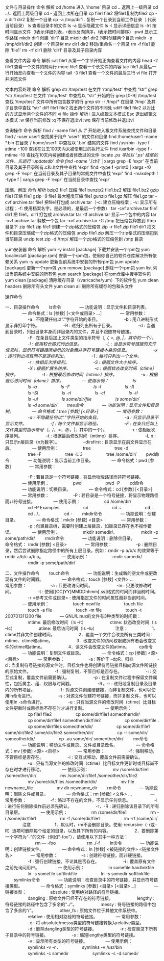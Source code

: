 文件与目录操作
命令	解析
cd /home	进入 ‘/home’ 目录
cd ..	返回上一级目录
cd ../..	返回上两级目录
cd -	返回上次所在目录
cp file1 file2	将file1复制为file2
cp -a dir1 dir2	复制一个目录
cp -a /tmp/dir1 .	复制一个目录到当前工作目录（.代表当前目录）
ls	查看目录中的文件
ls -a	显示隐藏文件
ls -l	显示详细信息
ls -lrt	按时间显示文件（l表示详细列表，r表示反向排序，t表示按时间排序）
pwd	显示工作路径
mkdir dir1	创建 ‘dir1’ 目录
mkdir dir1 dir2	同时创建两个目录
mkdir -p /tmp/dir1/dir2	创建一个目录树
mv dir1 dir2	移动/重命名一个目录
rm -f file1	删除 ‘file1’
rm -rf dir1	删除 ‘dir1’ 目录及其子目录内容

查看文件内容
命令	解析
cat file1	从第一个字节开始正向查看文件的内容
head -2 file1	查看一个文件的前两行
more file1	查看一个长文件的内容
tac file1	从最后一行开始反向查看一个文件的内容
tail -3 file1	查看一个文件的最后三行
vi file	打开并浏览文件

文本内容处理
命令	解析
grep str /tmp/test	在文件 ‘/tmp/test’ 中查找 “str”
grep ^str /tmp/test	在文件 ‘/tmp/test’ 中查找以 “str” 开始的行
grep [0-9] /tmp/test	查找 ‘/tmp/test’ 文件中所有包含数字的行
grep str -r /tmp/*	在目录 ‘/tmp’ 及其子目录中查找 “str”
diff file1 file2	找出两个文件的不同处
sdiff file1 file2	以对比的方式显示两个文件的不同
vi file	
操作	解析
i	进入编辑文本模式
Esc	退出编辑文本模式
:w	保存当前修改
:q	不保存退出vi
:wq	保存当前修改并退出vi

查询操作
命令	解析
find / -name file1	从 ‘/’ 开始进入根文件系统查找文件和目录
find / -user user1	查找属于用户 ‘user1’ 的文件和目录
find /home/user1 -name *.bin	在目录 ‘/ home/user1’ 中查找以 ‘.bin’ 结尾的文件
find /usr/bin -type f -atime +100	查找在过去100天内未被使用过的执行文件
find /usr/bin -type f -mtime -10	查找在10天内被创建或者修改过的文件
locate *.ps	寻找以 ‘.ps’ 结尾的文件，先运行 ‘updatedb’ 命令
find -name ‘*.[ch]’ | xargs grep -E ‘expr’	在当前目录及其子目录所有.c和.h文件中查找 ‘expr’
find -type f -print0 | xargs -r0 grep -F ‘expr’	在当前目录及其子目录的常规文件中查找 ‘expr’
find -maxdepth 1 -type f | xargs grep -F ‘expr’	在当前目录中查找 ‘expr’

压缩、解压
命令	解析
bzip2 file1	压缩 file1
bunzip2 file1.bz2	解压 file1.bz2
gzip file1	压缩 file1
gzip -9 file1	最大程度压缩 file1
gunzip file1.gz	解压 file1.gz
tar -cvf archive.tar file1	把file1打包成 archive.tar（-c: 建立压缩档案；-v: 显示所有过程；-f: 使用档案名字，是必须的，是最后一个参数）
tar -cvf archive.tar file1 dir1	把 file1，dir1 打包成 archive.tar
tar -tf archive.tar	显示一个包中的内容
tar -xvf archive.tar	释放一个包
tar -xvf archive.tar -C /tmp	把压缩包释放到 /tmp目录下
zip file1.zip file1	创建一个zip格式的压缩包
zip -r file1.zip file1 dir1	把文件和目录压缩成一个zip格式的压缩包
unzip file1.zip	解压一个zip格式的压缩包到当前目录
unzip test.zip -d /tmp/	解压一个zip格式的压缩包到 /tmp 目录

yum安装器
命令	解析
yum -y install [package]	下载并安装一个rpm包
yum localinstall [package.rpm]	安装一个rpm包，使用你自己的软件仓库解决所有依赖关系
yum -y update	更新当前系统中安装的所有rpm包
yum update [package]	更新一个rpm包
yum remove [package]	删除一个rpm包
yum list	列出当前系统中安装的所有包
yum search [package]	在rpm仓库中搜寻软件包
yum clean [package]	清除缓存目录（/var/cache/yum）下的软件包
yum clean headers	删除所有头文件
yum clean all	删除所有缓存的包和头文件


操作命令

一、目录操作命令
　　ls命令
　　　　— 功能说明：显示文件和目录列表。
　　　　— 命令格式：ls [参数] [<文件或目录> …]
　　　　— 常用参数：
　　　　　 -a : 不隐藏任何以“.”字符开始的条目。
　　　　　 -b : 用八进制形式显示非打印字符。
　　　　　 -R : 递归列出所有子目录。
　　　　　 -d : 当遇到目录时，列出目录本身而非目录内的文件，并且不跟随符号链接。
　　　　　 -F : 在条目后加上文件类型的指示符号（*, /, =, @, |，其中的一个）。
　　　　　 -l : 使用较长格式列出信息。
　　　　　 -L : 当显示符号链接的文件信息时，显示符号链接所指示的对象而并非符号链接本身的信息。
　　　　　 -x : 逐行列出项目而不是逐栏列出。
　　　　　 -1 : 每行只列出一个文件。
　　　　　 -r : 依相反次序排列。
　　　　　 -S : 根据文件大小排序。
　　　　　 -X : 根据扩展名排序。
　　　　　 -c : 根据状态改变时间（ctime）排序。
　　　　　 -t : 根据最后修改时间（mtime）排序。
　　　　　 -u : 根据最后访问时间（atime）排序。
　　　　— 使用示例：
　　　　　 ls
　　　　　 ls -a
　　　　　 ls -F
　　　　　 ls -l
　　　　　 ls -R
　　　　　 ls -Sl
　　　　　 ls -rl
　　　　　 ls -cl
　　　　　 ls -tl
　　　　　 ls -ul
　　　　　 ls some/dir/file
　　　　　 ls some/dir/
　　　　　 ls -d some/dir/
　　tree命令
　　　　— 功能说明：显示文件和目录树。
　　　　— 命令格式：tree [参数] [<目录>]
　　　　— 常用参数：
　　　　　 -a : 不隐藏任何以“.”字符开始的条目。
　　　　　 -d : 只显示目录不显示文件。
　　　　　 -f : 每个文件都显示路径。
　　　　　 -F : 在条目后加上文件类型的指示符号（*，/，=，@，|，其中的一个）。
　　　　　 -r : 依相反次序排列。
　　　　　 -t : 根据最后修改时间（mtime）排序。
　　　　　 -L n : 只显示n层目录（n为数字）。
　　　　　 –dirsfirst : 目录显示在前文件显示在后。
　　　　— 使用示例：
　　　　　 tree
　　　　　 tree -d
　　　　　 tree -F
　　　　　 tree -L 3
　　　　　 tree /some/dir/
　　pwd命令
　　　　— 功能说明：显示当前工作目录。
　　　　— 命令格式：pwd [参数]
　　　　— 常用参数：

　　　　　 -P : 若目录是一个符号链接，将显示物理路径而非符号链接。
　　　　— 使用示例：
　　　　　 pwd
　　　　　 pwd -P
　　cd命令
　　　　— 功能说明：切换目录。
　　　　— 命令格式：cd [参数] [<目录>]
　　　　— 常用参数：
　　　　　 -P : 若目录是一个符号链接，将显示物理路径而非符号链接。
　　　　— 使用示例：
　　　　　 cd /some/dir/
　　　　　 cd -P Examples
　　　　　 cd
　　　　　 cd ~
　　　　　 cd ..
　　　　　 cd ../..
　　　　　 cd -
　　mkdir命令
　　　　— 功能说明：创建目录。
　　　　— 命令格式：mkdir [参数] <目录>
　　　　— 常用参数：
　　　　　 -p : 创建目录树，需要时创建上层目录，如目录已存在也不视作错误。
　　　　— 使用示例：
　　　　　 mkdir somedir/、
　　　　　 mkdir -p some/path/dir/
　　rmdir命令
　　　　— 功能说明：删除空目录。
　　　　— 命令格式： rmdir [参数] <目录>
　　　　— 常用参数：
　　　　　 -p : 删除目录，然后尝试删除指定路径中的所有上层目录。例如：rmdir -p a/b/c 的效果等于rmdir a/b/c a/b a。
　　　　— 使用示例：
　　　　　 rmdir somedir/
　　　　　 rmdir -p some/path/dir/


二、文件操作命令
　　touch命令
　　　　— 功能说明：生成新的空文件或更改现有文件的时间戳。
　　　　— 命令格式：touch [参数] <文件> …
　　　　— 常用参数：
　　　　　 -a : 只更改访问时间。
　　　　　 -m : 只更改修改时间。
　　　　　 -t <STAMP> : 使用[[CC]YY]MMDDhhmm[.ss]格式的时间而非当前时间。
　　　　　 -r <参考文件或目录> : 使用指定文件的时间属性而非当前时间。
　　　　— 使用示例：
　　　　　 touch newfile
　　　　　 touch file
　　　　　 touch -a file
　　　　　 touch -m file
　　　　　 touch -t 200701311200 file
　　　　— GNU/Linux的文件有3种类型的时间戳：
　　　　　 mtime: 最后修改时间（ls –lt）
　　　　　 ctime: 状态改变时间（ls –lc）
　　　　　 atime: 最后访问时间（ls –lu）
　　　　注意：
　　　　　 1．ctime并非文件创建时间。
　　　　　 2．覆盖一个文件会改变所有三类时间：mtime、ctime和atime。
　　　　　 3．改变文件的访问权限或拥有者会改变文件的ctime和atime。
　　　　　 4．读文件会改变文件的atime。
　　cp命令
　　　　— 功能说明：复制文件或目录。
　　　　— 命令格式：cp [参数] <源> <目标>
　　　　— 常用参数：
　　　　　 -a : 等价于 –dpR。归档
　　　　　 -d : 当复制符号链接的源文件时，目标文件也将创建符号链接且指向源文件所链接的原始文件。
　　　　　 -f : 强制复制，不管目标是否存在。
　　　　　 -i : 交互式复制，覆盖文件前需要确认。
　　　　　 -p : 在复制文件过程中保留文件属性，包括属主、组、权限与时间戳。
　　　　　 -R，-r : 递归地复制目录及目录内的所有项目。
　　　　　 -l : 对源文件创建硬链接，而非复制文件，也可以使用ln命令进行。
　　　　　 -s : 对源文件创建符号链接，而非复制文件，也可以使用ln -s命令进行。
　　　　　 -u : 只有当源文件的修改时间（ctime）比目标文件更新时或目标尚不存在时才进行复制。
　　　　— 使用示例：
　　　　　 cp file1  file2
　　　　　 cp some/dir/file1   someother/dir/
　　　　　 cp some/dir/file1   someother/dir/file2
　　　　　 cp some/dir/file .
　　　　　 cp some/dir/files  someother/dir/
　　　　　 cp some/dir/file1   some/dir/file2  some/dir/file3  someother/dir/
　　　　　 cp -r  some/dir/ someother/dir/
　　　　　 cp -au  some/dir/ someother/dir/
　　mv命令
　　　　— 功能说明：移动文件或目录、文件或目录改名。
　　　　— 命令格式：mv [参数] <源> <目标>
　　　　— 常用参数：
　　　　　 -f : 强制移动，不管目标是否存在。
　　　　　 -i : 交互式移动，覆盖文件前需要确认。
　　　　　 -u : 只有当源文件的修改时间（ctime）比目标文件更新时或目标尚不存在时才进行移动。
　　　　— 使用示例：
　　　　　 mv /some/dir/file1 /someother/dir/
　　　　　 mv /some/dir/file1 /someother/dir/file2
　　　　　 mv /some/dir/files /someother/dir/
　　　　　 mv file newname_file
　　　　　 mv dir newname_dir
　　rm命令
　　　　— 功能说明：删除文件或目录。
　　　　— 命令格式：rm [参数] <文件> …
　　　　— 常用参数：
　　　　　 -f : 略过不存在的文件，不显示任何信息。
　　　　　 -i : 进行任何删除操作前必须先确认。
　　　　　 -r，-R : 递归删除该目录下的所有目录层。
　　　　— 使用示例：
　　　　　 rm /some/dir/file1
　　　　　 rm -i /some/dir/file1
　　　　　 rm -f /some/dir/file1
　　　　　 rm -rf /some/dir/
　　　　注意
　　　　　 1．默认时，rm不会删除目录。使用-recursive（-r或–R）选项可删除每个给定的目录，以及其下所有的内容。
　　　　　 2．要删除第一个字符为“-”的文件（例如“-foo”），请使用以下其中一种方法：
　　　　　　　rm — -foo
　　　　　　　rm ./-f
　　ln命令
　　　　— 功能说明：创建链接文件。
　　　　— 命令格式：ln [参数] <被链接的文件> <链接文件名>
　　　　— 常用参数：
　　　　　 -s : 创建符号链接，而非硬链接。
　　　　　 -f : 强行创建链接，不论其是否存在。
　　　　　 -i : 覆盖原有文件之前先询问用户。
　　　　— 使用示例：
　　　　　 ln somefile hardlinkfile
　　　　　 ln -s somefile softlinkfile
　　　　　 ln -s somedir softlinkfile
　　symlinks命令
　　　　— 功能说明：检查目录中的符号链接，并显示符号链接类型。
　　　　— 命令格式：symlinks [参数] <目录> [<目录>…]
　　　　— 链接类型：
　　　　　 absolute : 使用绝对路径的符号链接。
　　　　　 dangling : 原始文件已经不存在的符号链接。
　　　　　 lengthy : 符号链接的路径中包含了多余的“../”。
　　　　　 messy : 符号链接的路径中包含了多余的“/”。
　　　　　 other_fs : 原始文件位于其他文件系统中。
　　　　　 relative : 使用相对路径的符号链接。
　　　　— 常用参数：
　　　　　 -c : 将 absolute/messy类型的符号链接转换为relative类型。
　　　　　 -d : 删除dangling类型的符号链接。
　　　　　 -r : 检查目录下所有子目录中的符号链接。
　　　　　 -s : 缩短lengthy类型的符号链接。
　　　　　 -v : 显示所有类型的符号链接。
　　　　— 使用示例：
　　　　　 symlinks -v  -r .
　　　　　 symlinks -v /usr/bin
　　　　　 symlinks -c somedir
　　　　　 symlinks -s -d somedir